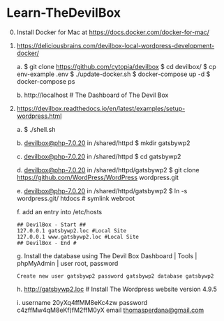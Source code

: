# Learn-TheDevilBox

0.  Install Docker for Mac at https://docs.docker.com/docker-for-mac/

1.  https://deliciousbrains.com/devilbox-local-wordpress-development-docker/

    a.  $ git clone https://github.com/cytopia/devilbox
        $ cd devilbox/
        $ cp env-example .env
        $ ./update-docker.sh
        $ docker-compose up -d
        $ docker-compose ps

    b.  http://localhost # The Dashboard of The Devil Box

2.  https://devilbox.readthedocs.io/en/latest/examples/setup-wordpress.html

    a.  $ ./shell.sh

    b.  devilbox@php-7.0.20 in /shared/httpd $ mkdir gatsbywp2

    c.  devilbox@php-7.0.20 in /shared/httpd $ cd gatsbywp2

    d.  devilbox@php-7.0.20 in /shared/httpd/gatsbywp2 $ git clone https://github.com/WordPress/WordPress wordpress.git

    e.  devilbox@php-7.0.20 in /shared/httpd/gatsbywp2 $ ln -s wordpress.git/ htdocs # symlink webroot

    f.  add an entry into /etc/hosts

        ## DevilBox - Start ##
        127.0.0.1 gatsbywp2.loc #Local Site
        127.0.0.1 www.gatsbywp2.loc #Local Site
        ## DevilBox - End #

    g.  Install the database using The Devil Box Dashboard | Tools | phpMyAdmin | user root, password <blank>

        Create new user gatsbywp2 password gatsbywp2 database gatsbywp2
    
    h.  http://gatsbywp2.loc # Install The Wordpress website version 4.9.5

    i.  username 20yXq4ffMM8eKc4zw password c4zffMw4qM8eKf)fM2ffM0yX email thomasperdana@gmail.com